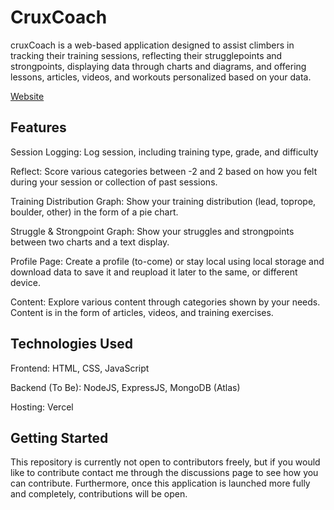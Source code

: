 # CruxCoach

cruxCoach is a web-based application designed to assist climbers in tracking their training sessions, reflecting their strugglepoints and strongpoints, displaying data through charts and diagrams, and offering lessons, articles, videos, and workouts personalized based on your data.

[Website](cruxcoach.vercel.app)

## Features

Session Logging: Log session, including training type, grade, and difficulty

Reflect: Score various categories between -2 and 2 based on how you felt during your session or collection of past sessions.

Training Distribution Graph: Show your training distribution (lead, toprope, boulder, other) in the form of a pie chart.

Struggle & Strongpoint Graph: Show your struggles and strongpoints between two charts and a text display.

Profile Page: Create a profile (to-come) or stay local using local storage and download data to save it and reupload it later to the same, or different device.

Content: Explore various content through categories shown by your needs. Content is in the form of articles, videos, and training exercises.

## Technologies Used

Frontend: HTML, CSS, JavaScript

Backend (To Be): NodeJS, ExpressJS, MongoDB (Atlas)

Hosting: Vercel

## Getting Started

This repository is currently not open to contributors freely, but if you would like to contribute contact me through the discussions page to see how you can contribute. Furthermore, once this application is launched more fully and completely, contributions will be open.

